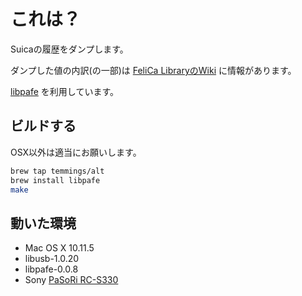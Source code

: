 # これは？

Suicaの履歴をダンプします。

ダンプした値の内訳(の一部)は
[FeliCa LibraryのWiki](https://osdn.jp/projects/felicalib/wiki/suica)
に情報があります。

[libpafe](http://homepage3.nifty.com/slokar/pasori/libpafe.html) を利用しています。

## ビルドする

OSX以外は適当にお願いします。

```bash
brew tap temmings/alt
brew install libpafe
make
```

## 動いた環境

- Mac OS X 10.11.5
- libusb-1.0.20
- libpafe-0.0.8
- Sony [PaSoRi RC-S330](http://www.amazon.co.jp/gp/product/B001MVPD8U/ref=as_li_ss_tl?ie=UTF8&camp=247&creative=7399&creativeASIN=B001MVPD8U&linkCode=as2&tag=selfcoreorg-22)
